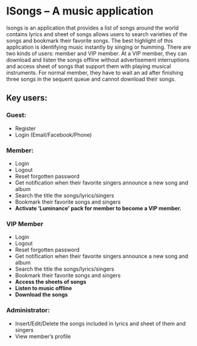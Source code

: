 # ISongs – A music application

Isongs is an application that provides a list of songs around the world contains lyrics and sheet of songs allows users to search varieties of the songs and bookmark their favorite songs. The best highlight of this application is identifying music instantly by singing or humming. There are two kinds of users: member and VIP member. At a VIP member, they can download and listen the songs offline without advertisement interruptions and access sheet of songs that support them with playing musical instruments. For normal member, they have to wait an ad after finishing three songs in the sequent queue and cannot download their songs.

## Key users:

### Guest:

- Register
- Login (Email/Facebook/Phone)

### Member:

- Login
- Logout
- Reset forgotten password
- Get notification when their favorite singers announce a new song and album
- Search the title the songs/lyrics/singers
- Bookmark their favorite songs and singers
- **Activate ‘Luminance’ pack for member to become a VIP member.**

### VIP Member

- Login
- Logout
- Reset forgotten password
- Get notification when their favorite singers announce a new song and album
- Search the title the songs/lyrics/singers
- Bookmark their favorite songs and singers
- **Access the sheets of songs**
- **Listen to music offline**
- **Download the songs**

### Administrator:

- Insert/Edit/Delete the songs included in lyrics and sheet of them and singers
- View member’s profile
